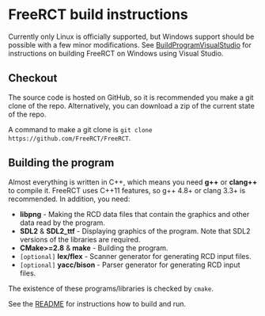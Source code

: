 # FreeRCT build instructions #

Currently only Linux is officially supported, but Windows support should be possible with a few minor modifications. See [BuildProgramVisualStudio](BuildProgramVisualStudio.md) for instructions on building FreeRCT on Windows using Visual Studio.

## Checkout ##

The source code is hosted on GitHub, so it is recommended you make a git clone of the repo. Alternatively, you can download a zip of the current state of the repo.

A command to make a git clone is `git clone https://github.com/FreeRCT/FreeRCT`.

## Building the program ##

Almost everything is written in C++, which means you need **g++** or **clang++** to compile it. FreeRCT uses C++11 features, so g++ 4.8+ or clang 3.3+ is recommended.
In addition, you need:

  * **libpng** - Making the RCD data files that contain the graphics and other data read by the program.
  * **SDL2** & **SDL2\_ttf** - Displaying graphics of the program. Note that SDL2 versions of the libraries are required.
  * **CMake>=2.8** & **make** - Building the program.
  * `[optional]` **lex/flex** - Scanner generator for generating RCD input files.
  * `[optional]` **yacc/bison** - Parser generator for generating RCD input files.

The existence of these programs/libraries is checked by `cmake`.

See the [README](../README.rst) for instructions how to build and run.
